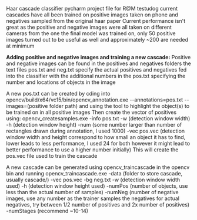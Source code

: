 Haar cascade classifier pycharm project file for R@M testudog
current cascades have all been trained on positive images taken on phone and negatives sampled from the original haar paper
Current performance isn't great as the positive and negative images were all taken on different cameras from the one the final model was trained on, 
only 50 positive images turned out to be useful as well and approximately ~200 are needed at minimum

**Adding positive and negative images and training a new cascade:**
Positive and negative images can be found in the positives and negatives folders
the text files pos.txt and neg.txt specify the actual positives and negatives fed into the classifier with the additional numbers 
in the pos.txt specifying the number and locations of objects in the image

A new pos.txt can be created by cding into opencv/build/x64/vc15/bin/opencv_annotation.exe --annotations=pos.txt --images=(positive folder path) 
and using the tool to highlight the object(s) to be trained on in all positive images
Then create the vector of positives using:
opencv_createsamples.exe -info pos.txt -w (detection window width) -h (detection window height) -num (some number larger than number of rectangles drawn during annotation, I used 1000) -vec pos.vec
(detection window width and height correspond to how small an object it has to find, lower leads to less performance, I used 24 for both however it might lead to better performance to use a higher number initially)
This will create the pos.vec file used to train the cascade

A new cascade can be generated using opencv_traincascade in the opencv bin and running opencv_traincascade.exe -data (folder to store cascade, usually cascade/) -vec pos.vec -bg neg.txt -w (detection window width used) -h (detection window height used) -numPos (number of objects, use less than the actual number of samples) -numNeg (number of negative images, use any number as the trainer samples the negatives for actual negatives, try between 1/2 number of positives and 2x number of positives) -numStages (recommend ~10-14)
